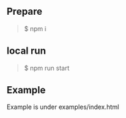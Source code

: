 ## Prepare

> \$ npm i

## local run

> \$ npm run start

## Example

Example is under examples/index.html

